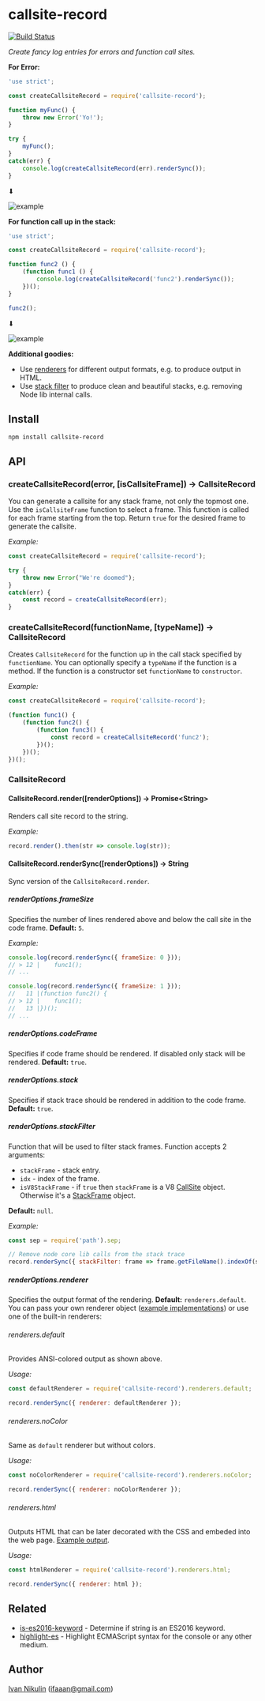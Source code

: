 # callsite-record
[![Build Status](https://api.travis-ci.org/inikulin/callsite-record.svg)](https://travis-ci.org/inikulin/callsite-record)

*Create fancy log entries for errors and function call sites.*

**For Error:**
```js
'use strict';

const createCallsiteRecord = require('callsite-record');

function myFunc() {
    throw new Error('Yo!');
}

try {
    myFunc();
}
catch(err) {
    console.log(createCallsiteRecord(err).renderSync());
}

```

 ⬇

![example](https://raw.githubusercontent.com/inikulin/callsite-record/master/media/example1.png)



**For function call up in the stack:**

```js
'use strict';

const createCallsiteRecord = require('callsite-record');

function func2 () {
    (function func1 () {
        console.log(createCallsiteRecord('func2').renderSync());
    })();
}

func2();
```

 ⬇

![example](https://raw.githubusercontent.com/inikulin/callsite-record/master/media/example2.png)

**Additional goodies:**
- Use [renderers](#renderoptionsrenderer) for different output formats, e.g. to produce output in HTML.
- Use [stack filter](#renderoptionsstackfilter) to produce clean and beautiful stacks, e.g. removing Node lib internal calls.

## Install
```
npm install callsite-record
```

## API
### createCallsiteRecord(error, [isCallsiteFrame]) → CallsiteRecord

You can generate a callsite for any stack frame, not only the topmost one. Use the `isCallsiteFrame` function to select
a frame. This function is called for each frame starting from the top. Return `true` for the desired frame to generate
the callsite.

*Example:*
```js
const createCallsiteRecord = require('callsite-record');

try {
    throw new Error("We're doomed");
}
catch(err) {
    const record = createCallsiteRecord(err);
}
```

### createCallsiteRecord(functionName, [typeName]) → CallsiteRecord

Creates `CallsiteRecord` for the function up in the call stack specified by `functionName`. You can optionally specify a
`typeName` if the function is a method. If the function is a constructor set `functionName` to `constructor`.

*Example:*
```js
const createCallsiteRecord = require('callsite-record');

(function func1() {
    (function func2() {
        (function func3() {
            const record = createCallsiteRecord('func2');
        })();
    })();
})();
```

### CallsiteRecord
#### CallsiteRecord.render([renderOptions]) → Promise&lt;String&gt;
Renders call site record to the string.

*Example:*
```js
record.render().then(str => console.log(str));
```

#### CallsiteRecord.renderSync([renderOptions]) → String
Sync version of the `CallsiteRecord.render`.

##### renderOptions.frameSize
Specifies the number of lines rendered above and below the call site in the code frame. **Default:** `5`.

*Example:*
```js
console.log(record.renderSync({ frameSize: 0 }));
// > 12 |    func1();
// ...

console.log(record.renderSync({ frameSize: 1 }));
//   11 |(function func2() {
// > 12 |    func1();
//   13 |})();
// ...
```

##### renderOptions.codeFrame
Specifies if code frame should be rendered. If disabled only stack will be rendered. **Default:** `true`.

##### renderOptions.stack
Specifies if stack trace should be rendered in addition to the code frame. **Default:** `true`.

##### renderOptions.stackFilter
Function that will be used to filter stack frames. Function accepts 2 arguments:
 - `stackFrame` - stack entry.
 - `idx` - index of the frame.
 - `isV8StackFrame` - if `true` then `stackFrame` is a V8 [CallSite](https://github.com/v8/v8/wiki/Stack-Trace-API#customizing-stack-traces) object.
 Otherwise it's a [StackFrame](https://github.com/stacktracejs/stackframe) object.

**Default:** `null`.

*Example:*
```js
const sep = require('path').sep;

// Remove node core lib calls from the stack trace
record.renderSync({ stackFilter: frame => frame.getFileName().indexOf(sep) > -1 });
```

##### renderOptions.renderer
Specifies the output format of the rendering. **Default:** `renderers.default`. You can pass your own
renderer object ([example implementations](https://github.com/inikulin/callsite-record/tree/master/lib/renderers)) or use
one of the built-in renderers:

###### renderers.default
Provides ANSI-colored output as shown above.

*Usage:*
```js
const defaultRenderer = require('callsite-record').renderers.default;

record.renderSync({ renderer: defaultRenderer });
```

###### renderers.noColor
Same as `default` renderer but without colors.

*Usage:*
```js
const noColorRenderer = require('callsite-record').renderers.noColor;

record.renderSync({ renderer: noColorRenderer });
```

###### renderers.html
Outputs HTML that can be later decorated with the CSS and embeded into the web page. [Example output](https://github.com/inikulin/callsite-record/blob/master/test/data/expected-html/0.html).

*Usage:*
```js
const htmlRenderer = require('callsite-record').renderers.html;

record.renderSync({ renderer: html });
```


## Related
 * [is-es2016-keyword](https://github.com/inikulin/is-es2016-keyword) - Determine if string is an ES2016 keyword.
 * [highlight-es](https://github.com/inikulin/highlight-es) - Highlight ECMAScript syntax for the console or any other medium.

## Author
[Ivan Nikulin](https://github.com/inikulin) (ifaaan@gmail.com)
